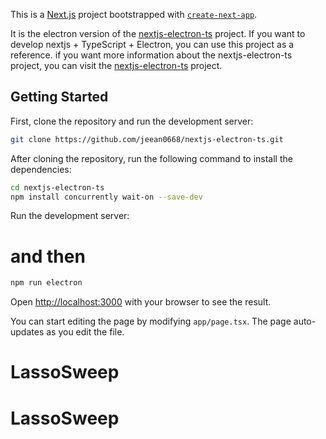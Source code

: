 This is a [Next.js](https://nextjs.org) project bootstrapped with [`create-next-app`](https://nextjs.org/docs/app/api-reference/cli/create-next-app).

It is the electron version of the [nextjs-electron-ts](https://github.com/jeean0668/nextjs-electron-ts) project. If you want to develop nextjs + TypeScript + Electron, you can use this project as a reference.
if you want more information about the nextjs-electron-ts project, you can visit the [nextjs-electron-ts](https://github.com/jeean0668/nextjs-electron-ts) project.

## Getting Started

First, clone the repository and run the development server:

```bash
git clone https://github.com/jeean0668/nextjs-electron-ts.git  
``` 

After cloning the repository, run the following command to install the dependencies:
```bash
cd nextjs-electron-ts  
npm install concurrently wait-on --save-dev
```
Run the development server:
# and then
```bash
npm run electron
```

Open [http://localhost:3000](http://localhost:3000) with your browser to see the result.

You can start editing the page by modifying `app/page.tsx`. The page auto-updates as you edit the file.





# LassoSweep
# LassoSweep
